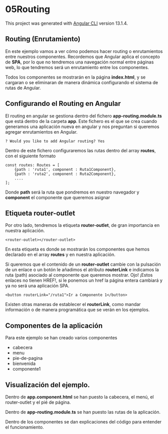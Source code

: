 # 05Routing

This project was generated with [Angular CLI](https://github.com/angular/angular-cli) version 13.1.4.

## Routing (Enrutamiento)

En este ejemplo vamos a ver cómo podemos hacer routing o enrutamientos entre nuestros componentes. Recordemos que Angular aplica el concepto de **SPA**, por lo que no tendremos una navegación normal entre páginas web, lo que tendremos será un enrutamiento entre los componentes.

Todos los componentes se mostrarán en la página **index.html**, y se cargaran o se eliminaran de manera dinámica configurando el sistema de rutas de Angular.

## Configurando el Routing en Angular

El routing en angular se gestiona dentro del fichero **app-routing.module.ts** que está dentro de la carpeta **app**. Este fichero es el que se crea cuando generamos una aplicación nueva en angular y nos preguntan si queremos agregar enrutamientos en Angular.

    ? Would you like to add Angular routing? Yes

Dentro de este fichero configuraremos las rutas dentro del array **routes**, con el siguiente formato

    const routes: Routes = [
        {path : 'ruta1', component : Ruta1Component},
        {path : 'ruta2', component : Ruta2Component},
        ....
    ];

Donde **path** será la ruta que pondremos en nuestro navegador y **component** el componente que queremos asignar

## Etiqueta **router-outlet**

Por otro lado, tendremos la etiqueta **router-outlet**, de gran importancia en nuestra aplicación.

    <router-outlet></router-outlet>

En esta etiqueta es donde se mostrarán los componentes que hemos declarado en el array **routes** y en nuestra aplicación.

Si queremos que el contenido de un **router-outlet** cambie con la pulsación de un enlace o un botón le añadimos el atributo **routerLink** e indicamos la ruta (path) asociado al componente que queremos mostrar. Ojo! ¡Estos enlaces no tienen HREF!, si le ponemos un href la página entera cambiará y ya no será una aplicación SPA.

    <button routerLink="/ruta1">Ir a Componente 1</button>

Existen otras maneras de establecer el **routerLink**, como mandar información o de manera programática que se verán en los ejemplos.

## Componentes de la aplicación

Para este ejemplo se han creado varios componentes

- cabecera
- menu
- pie-de-pagina
- bienvenida
- componente1

## Visualización del ejemplo.

Dentro de **app.component.html** se han puesto la cabecera, el menú, el router-outlet y el pié de página.

Dentro de **app-routing.module.ts** se han puesto las rutas de la aplicación.

Dentro de los componentes se dan explicaciones del código para entender el funcionamiento.


